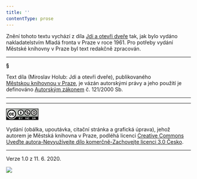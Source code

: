 ```yaml
---
title: ''
contentType: prose
---
```


Znění tohoto textu vychází z díla [Jdi a otevři dveře](https://search.mlp.cz/cz/titul/jdi-a-otevri-dvere/2195625/#book-content) tak, jak bylo vydáno nakladatelstvím Mladá fronta v Praze v roce 1961. Pro potřeby vydání Městské knihovny v Praze byl text redakčně zpracován.

* * *

**§**

Text díla (Miroslav Holub: Jdi a otevři dveře), publikovaného [Městskou knihovnou v Praze](https://www.mlp.cz/cz/), je vázán autorskými právy a jeho použití je definováno [Autorským zákonem](https://www.mkcr.cz/predpisy-zakonu-709.html) č. 121/2000 Sb.

* * *

* * *

[![](./resources/image001.jpg)](http://creativecommons.org/licenses/by-nc-sa/3.0/cz/)

Vydání (obálka, upoutávka, citační stránka a grafická úprava), jehož autorem je Městská knihovna v Praze, podléhá licenci [Creative Commons Uveďte autora-Nevyužívejte dílo komerčně-Zachovejte licenci 3.0 Česko](https://creativecommons.org/licenses/by-nc-sa/3.0/cz/).

* * *

Verze 1.0 z 11. 6. 2020.

![](../Images/image002.png)
